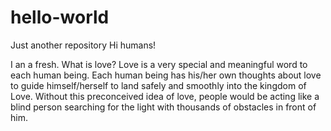 # hello-world
Just another repository
Hi humans!

I an a fresh.
What is love? Love is a very special and meaningful word to each human being. Each human being has his/her own thoughts about love to guide himself/herself to land safely and smoothly into the kingdom of Love. Without this preconceived idea of love, people would be acting like a blind person searching for the light with thousands of obstacles in front of him.
